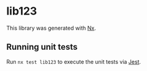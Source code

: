 # lib123

This library was generated with [Nx](https://nx.dev).

## Running unit tests

Run `nx test lib123` to execute the unit tests via [Jest](https://jestjs.io).
